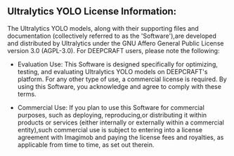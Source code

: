 

## Ultralytics YOLO License Information:

The Ultralytics YOLO models, along with their supporting files and documentation (collectively referred to as the 'Software'),are developed and distributed by Ultralytics under the GNU Affero General Public License version 3.0 (AGPL-3.0). For DEEPCRAFT users, please note the following:

* Evaluation Use: This Software is designed specifically for optimizing, testing, and evaluating Ultralytics YOLO models on DEEPCRAFT's platform. For any other type of use, a commercial license is required. By using this Software, you acknowledge and agree to comply with these terms.

* Commercial Use: If you plan to use this Software for commercial purposes, such as deploying, reproducing,or distributing it within products or services (either internally or externally within a commercial entity),such commercial use is subject to entering into a license agreement with Imagimob and paying the license fees and royalties, as applicable from time to time, as set out therein.




